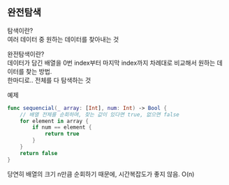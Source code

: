 ## 완전탐색
  
탐색이란?    
여러 데이터 중 원하는 데이터를 찾아내는 것    
  
완전탐색이란?    
데이터가 담긴 배열을 0번 index부터 마지막 index까지 차례대로 비교해서 원하는 데이터를 찾는 방법.  
한마디로.. 전체를 다 탐색하는 것  

예제    
```swift
func sequencial(_ array: [Int], num: Int) -> Bool {
    // 배열 전체를 순회하며, 찾는 값이 있다면 true, 없으면 false
    for element in array {
        if num == element {
            return true
        }
    }
    return false
}
```
  
당연히 배열의 크기 n만큼 순회하기 때문에, 시간복잡도가 좋지 않음. O(n)
